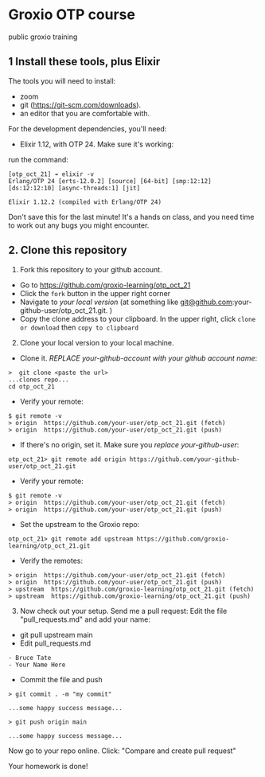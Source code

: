 # Groxio OTP course
public groxio training

## 1 Install these tools, plus Elixir

The tools you will need to install: 

- zoom 
- git (https://git-scm.com/downloads). 
- an editor that you are comfortable with. 

For the development dependencies, you'll need: 

- Elixir 1.12, with OTP 24. Make sure it's working: 

run the command: 

```
[otp_oct_21] ➔ elixir -v
Erlang/OTP 24 [erts-12.0.2] [source] [64-bit] [smp:12:12] [ds:12:12:10] [async-threads:1] [jit]

Elixir 1.12.2 (compiled with Erlang/OTP 24)
```

Don't save this for the last minute! It's a hands on class, and you need time to work out any bugs you might encounter. 


## 2. Clone this repository

1. Fork this repository to your github account. 

- Go to https://github.com/groxio-learning/otp_oct_21
- Click the `fork` button in the upper right corner
- Navigate to *your local version* (at something like git@github.com:your-github-user/otp_oct_21.git. )
- Copy the clone address to your clipboard. In the upper right, click `clone or download` then `copy to clipboard`

2. Clone your local version to your local machine. 

- Clone it. *REPLACE your-github-account with your github account name*:  

```
>  git clone <paste the url>
...clones repo...
cd otp_oct_21
```

- Verify your remote: 

```
$ git remote -v
> origin  https://github.com/your-user/otp_oct_21.git (fetch)
> origin  https://github.com/your-user/otp_oct_21.git (push)
```


- If there's no origin, set it. Make sure you *replace your-github-user*:

```
otp_oct_21> git remote add origin https://github.com/your-github-user/otp_oct_21.git
```

- Verify your remote: 

```
$ git remote -v
> origin  https://github.com/your-user/otp_oct_21.git (fetch)
> origin  https://github.com/your-user/otp_oct_21.git (push)
```

- Set the upstream to the Groxio repo:

```
otp_oct_21> git remote add upstream https://github.com/groxio-learning/otp_oct_21.git
```

- Verify the remotes: 

```
> origin  https://github.com/your-user/otp_oct_21.git (fetch)
> origin  https://github.com/your-user/otp_oct_21.git (push)
> upstream  https://github.com/groxio-learning/otp_oct_21.git (fetch)
> upstream  https://github.com/groxio-learning/otp_oct_21.git (push)
```

3. Now check out your setup. Send me a pull request: Edit the file "pull_requests.md" and add your name: 

- git pull upstream main
- Edit pull_requests.md

```
- Bruce Tate
- Your Name Here
```

- Commit the file and push

```
> git commit . -m "my commit"

...some happy success message...

> git push origin main

...some happy success message...
```

Now go to your repo online. Click: "Compare and create pull request" 

Your homework is done!

